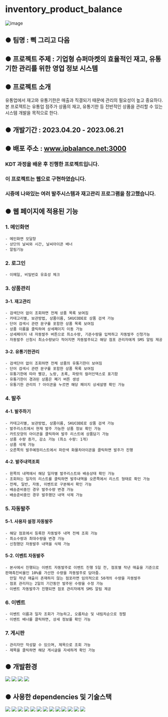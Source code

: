# inventory_product_balance
![image](https://github.com/luckyKite/inventory_product_balance/assets/122114197/cf07961f-113b-456b-b6f1-3fe3ce9e27b9)
## ● 팀명 : 삑 그리고 다음
## ● 프로젝트 주제 : 기업형 슈퍼마켓의 효율적인 재고, 유통기한 관리를 위한 영업 정보 시스템
## ● 프로젝트 소개
유통업에서 재고와 유통기한은 매출과 직결되기 때문에 관리의 필요성이 높고 중요하다. 본 프로젝트는 유통업 점주가 상품의 재고, 유통기한 등 전반적인 상품을 관리할 수 있는 시스템 개발을 목적으로 한다.
## ● 개발기간 : 2023.04.20 - 2023.06.21
## ● 배포 주소 : www.ipbalance.net:3000

### KDT 과정을 배운 후 진행한 프로젝트입니다. 
### 이 프로젝트는 웹으로 구현하였습니다.
### 시중에 나와있는 여러 발주시스템과 재고관리 프로그램을 참고했습니다.
##
## ● 웹 페이지에 적용된 기능
 ### 1. 메인화면
    - 메인화면 모달창
    - 상단의 날씨와 시간, 날씨아이콘 배너
    - 알림기능
  ### 2. 로그인
    - 이메일, 비밀번호 유효성 체크
  ### 3. 상품관리
   #### 3-1. 재고관리
    - 검색단어 없이 조회하면 전체 상품 목록 보여짐
    - 카테고리별, 보관방법, 상품이름, SKUCODE로 상품 검색 가능   
    - 단어 검색시 관련 문구를 포함한 상품 목록 보여짐
    - 상품 이름을 클릭하여 상세페이지 이동 가능
    - 상세페이지 내 자동발주 버튼으로 최소수량, 기준수량을 입력하고 자동발주 신청가능
    - 자동발주 신청시 최소수량보다 적어지면 자동발주되고 해당 점포 관리자에게 SMS 알림 제공
   #### 3-2. 유통기한관리
    - 검색단어 없이 조회하면 전체 상품의 유통기한이 보여짐
    - 단어 검색시 관련 문구를 포함한 상품 목록 보여짐
    - 유통기한에 따라 빨강, 노랑, 초록, 파랑의 컬러인덱스로 표기함
    - 유통기한이 경과된 상품은 폐기 버튼 생성
    - 유통기한 관리의 ? 아이콘을 누르면 해당 페이지 상세설명 확인 가능

  ### 4. 발주  
   #### 4-1. 발주하기
    - 카테고리별, 보관방법, 상품이름, SKUCODE로 상품 검색 가능
    - 발주리스트에서 현재 발주 가능한 상품 정보 확인 가능  
    - 카트모양의 아이콘을 클릭하여 발주 리스트에 상품담기 가능
    - 상품 수량 증가, 감소 가능 (최소 수량: 1개)
    - 상품 삭제 가능
    - 오른쪽의 발주예정리스트에서 파란색 화물차아이콘을 클릭하면 발주가 진행
   #### 4-2. 발주내역조회
    - 왼쪽의 내역에서 해당 일자별 발주리스트와 배송상태 확인 가능
    - 조회하는 일자의 리스트를 클릭하면 발주내역을 오른쪽에서 리스트 형태로 확인 가능    
    - 전체, 일반, 자동, 이벤트로 구분해서 확인 가능
    - 배송준비중인 경우 발주수량 변경 가능
    - 배송준비중인 경우 발주했던 내역 삭제 가능

  ### 5. 자동발주
   #### 5-1. 사용자 설정 자동발주
    - 해당 점포에서 등록한 자동발주 내역 전체 조회 가능
    - 최소수량과 최대수량을 변경 가능
    - 신청했던 자동발주 내역을 삭제 가능
   #### 5-2. 이벤트 자동발주
    - 본사에서 진행되는 이벤트 자동발주로 이벤트 진행 5일 전, 점포별 작년 매출을 기준으로 판매촉진비율인 10%를 가산한 수량을 자동발주로 담아줌. 
      만일 작년 매출이 존재하지 않는 점포라면 임의적으로 50개의 수량을 자동발주
    - 점포 관리자는 2일의 기간동안 발주된 수량을 수정 가능
    - 이벤트 자동발주가 진행되면 점포 관리자에게 SMS 알림 제공

  ### 6. 이벤트
    - 이벤트 이름과 일자 조회가 가능하고, 오름차순 및 내림차순으로 정렬    
    - 이벤트 배너를 클릭하면, 상세 정보를 확인 가능

  ### 7. 게시판
    - 관리자만 작성할 수 있으며, 제목으로 조회 가능
    - 제목을 클릭하면 해당 게시글을 자세하게 확인 가능

##  

## ● 개발환경
 <img src="https://img.shields.io/badge/Java-483D8B?style=for-the-badge&logo=java&logoColor=white"> <img src="https://img.shields.io/badge/Jar-16A5F3?style=for-the-badge&logo=iconjar&logoColor=white"> <img src="https://img.shields.io/badge/Maven-C71A36?style=for-the-badge&logo=apachemaven&logoColor=white"> <img src="https://img.shields.io/badge/SpringBoot-6DB33F?style=for-the-badge&logo=springboot&logoColor=white"> 
##
## ● 사용한 dependencies 및 기술스택
 <img src="https://img.shields.io/badge/AmazonAws-232F3E?style=for-the-badge&logo=amazonaws&logoColor=white"> <img src="https://img.shields.io/badge/AmazonRds-527FFF?style=for-the-badge&logo=amazonrds&logoColor=white"> <img src="https://img.shields.io/badge/docker-2496ED?style=for-the-badge&logo=docker&logoColor=white"> <img src="https://img.shields.io/badge/Github-181717?style=for-the-badge&logo=github&logoColor=white"> <img src="https://img.shields.io/badge/GoogleAPI-4285F4?style=for-the-badge&logo=google&logoColor=white"> <img src="https://img.shields.io/badge/Thymeleaf-005F0F?style=for-the-badge&logo=thymeleaf&logoColor=white"> <img src="https://img.shields.io/badge/Intellijidea-000000?style=for-the-badge&logo=intellijidea&logoColor=white"> <img src="https://img.shields.io/badge/Json-000000?style=for-the-badge&logo=json&logoColor=white"> <img src="https://img.shields.io/badge/Lombok-800000?style=for-the-badge&logo=lombok&logoColor=white"> <img src="https://img.shields.io/badge/MyBatis-B22222?style=for-the-badge&logo=mybatis&logoColor=white"> <img src="https://img.shields.io/badge/NaverCloudAPI-03C75A?style=for-the-badge&logo=naver&logoColor=white">  <img src="https://img.shields.io/badge/SpringFreamwork-6DB33F?style=for-the-badge&logo=spring&logoColor=white"> <img src="https://img.shields.io/badge/Swagger-85EA2D?style=for-the-badge&logo=swagger&logoColor=white">
 
##

